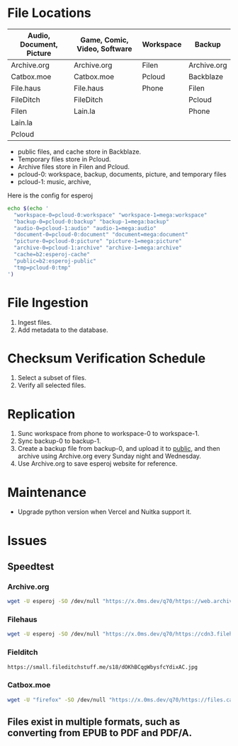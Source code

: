 # File Locations

| Audio, Document, Picture | Game, Comic, Video, Software | Workspace | Backup      |
|--------------------------|------------------------------|-----------|-------------|
| Archive.org              | Archive.org                  | Filen     | Archive.org |
| Catbox.moe               | Catbox.moe                   | Pcloud    | Backblaze   |
| File.haus                | File.haus                    | Phone     | Filen       |
| FileDitch                | FileDitch                    |           | Pcloud      |
| Filen                    | Lain.la                      |           | Phone       |
| Lain.la                  |                              |           |             |
| Pcloud                   |                              |           |             |

- public files, and cache store in Backblaze.
- Temporary files store in Pcloud.
- Archive files store in Filen and Pcloud.
- pcloud-0: workspace, backup, documents, picture, and temporary files
- pcloud-1: music, archive, 

Here is the config for esperoj

```bash
echo $(echo '
  "workspace-0=pcloud-0:workspace" "workspace-1=mega:workspace"
  "backup-0=pcloud-0:backup" "backup-1=mega:backup"
  "audio-0=pcloud-1:audio" "audio-1=mega:audio"
  "document-0=pcloud-0:document" "document=mega:document"
  "picture-0=pcloud-0:picture" "picture-1=mega:picture"
  "archive-0=pcloud-1:archive" "archive-1=mega:archive"
  "cache=b2:esperoj-cache"
  "public=b2:esperoj-public"
  "tmp=pcloud-0:tmp"
')
```

# File Ingestion

1. Ingest files.
2. Add metadata to the database.

# Checksum Verification Schedule

1. Select a subset of files.
2. Verify all selected files.

# Replication

1. Sunc workspace from phone to workspace-0 to workspace-1.
2. Sync backup-0 to backup-1.
3. Create a backup file from backup-0, and upload it to [public](https://public.esperoj.eu.org), and then archive using Archive.org every Sunday night and Wednesday.
4. Use Archive.org to save esperoj website for reference.

# Maintenance

- Upgrade python version when Vercel and Nuitka support it.
# Issues

## Speedtest

### Archive.org
```bash
wget -U esperoj -SO /dev/null "https://x.0ms.dev/q70/https://web.archive.org/web/20240904034409if_/https://x.0ms.dev/q70/https://fsn1-speed.hetzner.com/1GB.bin"
```

### Filehaus
```bash
wget -U esperoj -SO /dev/null "https://x.0ms.dev/q70/https://cdn3.filehaus.su/files/1719828664_43687/lendenapp_customuser.7z.001"
```

### Fielditch
```bash
https://small.fileditchstuff.me/s18/dOKhBCqgWbysfcYdixAC.jpg
```

### Catbox.moe
```bash
wget -U "firefox" -SO /dev/null "https://x.0ms.dev/q70/https://files.catbox.moe/g8ow4s.mp4?s=$RANDOM"
```

## Files exist in multiple formats, such as converting from EPUB to PDF and PDF/A.
